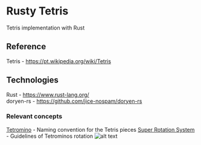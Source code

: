 # Rusty Tetris
Tetris implementation with Rust

## Reference
Tetris - https://pt.wikipedia.org/wiki/Tetris  

## Technologies
Rust - https://www.rust-lang.org/  
doryen-rs - https://github.com/jice-nospam/doryen-rs

### Relevant concepts
[Tetromino](https://tetris.fandom.com/wiki/Tetromino) - Naming convention for the Tetris pieces 
[Super Rotation System](https://tetris.fandom.com/wiki/SRS) - Guidelines of Tetrominos rotation 
![alt text](https://static.wikia.nocookie.net/tetrisconcept/images/3/3d/SRS-pieces.png/revision/latest?cb=20060626173148 "visual representation of pivot points of Tetrominos while rotating")
